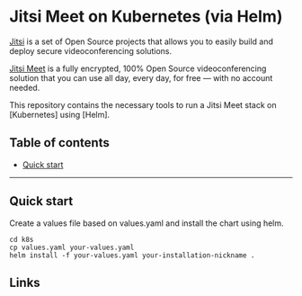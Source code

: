 # Jitsi Meet on Kubernetes (via Helm)

[Jitsi] is a set of Open Source projects that allows you to easily build and deploy secure videoconferencing solutions.

[Jitsi Meet] is a fully encrypted, 100% Open Source videoconferencing solution that you can use all day, every day, for free — with no account needed.

This repository contains the necessary tools to run a Jitsi Meet stack on [Kubernetes] using [Helm].

## Table of contents

* [Quick start](#quick-start)

<hr />

## Quick start

Create a values file based on values.yaml and install the chart using helm.

```
cd k8s
cp values.yaml your-values.yaml
helm install -f your-values.yaml your-installation-nickname .
```


## Links

[Jitsi]: https://jitsi.org/
[Jitsi Meet]: https://jitsi.org/jitsi-meet/
[S6 Overlay]: https://github.com/just-containers/s6-overlay
[Jitsi repositories]: https://jitsi.org/downloads/
[Prosody]: https://prosody.im/
[Jicofo]: https://github.com/jitsi/jicofo
[Jitsi Videobridge]: https://github.com/jitsi/jitsi-videobridge
[Jigasi]: https://github.com/jitsi/jigasi
[ICE]: https://en.wikipedia.org/wiki/Interactive_Connectivity_Establishment
[STUN]: https://en.wikipedia.org/wiki/STUN
[jwt.io]: https://jwt.io/#debugger-io
[Etherpad]: https://github.com/ether/etherpad-lite
[Jibri]: https://github.com/jitsi/jibri
